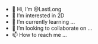 - 👋 Hi, I’m @LastLong
- 👀 I’m interested in 2D
- 🌱 I’m currently learning ...
- 💞️ I’m looking to collaborate on ...
- 📫 How to reach me ...

<!---
LastLong/LastLong is a ✨ special ✨ repository because its `README.md` (this file) appears on your GitHub profile.
You can click the Preview link to take a look at your changes.
--->
